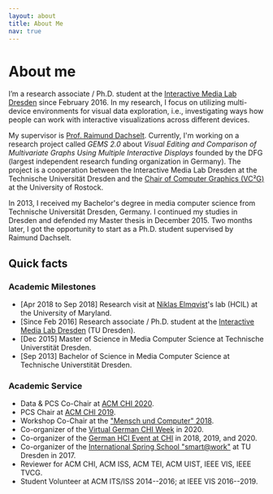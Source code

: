 ```yaml
---
layout: about
title: About Me
nav: true
---
```


# About me
I’m a research associate / Ph.D. student at the [Interactive Media Lab Dresden](https://imld.de/en/) since February 2016.
In my research, I focus on utilizing multi-device environments for visual data exploration, i.e., investigating ways how people can work with interactive visualizations across different devices.

My supervisor is [Prof. Raimund Dachselt](https://imld.de/~dachselt/).
Currently, I'm working on a research project called *GEMS 2.0* about *Visual Editing and Comparison of Multivariate Graphs Using Multiple Interactive Displays* founded by the DFG (largest independent research funding organization in Germany).
The project is a cooperation between the Interactive Media Lab Dresden at the Technische Universität Dresden and the [Chair of Computer Graphics (VC²G)](http://vcg.informatik.uni-rostock.de/) at the University of Rostock.

In 2013, I received my Bachelor's degree in media computer science from Technische Universität Dresden, Germany.
I continued my studies in Dresden and defended my Master thesis in December 2015.
Two months later, I got the opportunity to start as a Ph.D. student supervised by Raimund Dachselt.

## Quick facts
### Academic Milestones
- <span class="inline-date">[Apr 2018 to Sep 2018]</span> Research visit at [Niklas Elmqvist](https://sites.umiacs.umd.edu/elm/)'s lab (HCIL) at the University of Maryland.
- <span class="inline-date">[Since Feb 2016]</span> Research associate / Ph.D. student at the [Interactive Media Lab Dresden](http://imld.de/~horak) (TU Dresden). 
- <span class="inline-date">[Dec 2015]</span> Master of Science in Media Computer Science at Technische Universtität Dresden.
- <span class="inline-date">[Sep 2013]</span> Bachelor of Science in Media Computer Science at Technische Universtität Dresden.

### Academic Service
- Data & PCS Co-Chair at [ACM CHI 2020](https://chi2020.acm.org/organizing/).
- PCS Chair at [ACM CHI 2019](https://chi2019.acm.org/organising/).
- Workshop Co-Chair at the ["Mensch und Computer" 2018](http://muc2018.mensch-und-computer.de/konferenz/organisation/).
- Co-organizer of the [Virtual German CHI Week](https://www.germanhci.de/events/2020-virtual-chi/) in 2020.
- Co-organizer of the [German HCI Event at CHI](https://www.germanhci.de/editions/) in 2018, 2019, and 2020.
- Co-organizer of the [International Spring School "smart@work"](http://smartatwork.org/organizers/) at TU Dresden in 2017.
- Reviewer for ACM CHI, ACM ISS, ACM TEI, ACM UIST, IEEE VIS, IEEE TVCG.
- Student Volunteer at ACM ITS/ISS 2014--2016; at IEEE VIS 2016--2019.
